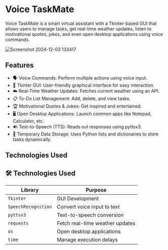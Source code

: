 # Voice TaskMate
Voice TaskMate is a smart virtual assistant with a Tkinter-based GUI that allows users to manage tasks, get real-time weather updates, listen to motivational quotes, jokes, and even open desktop applications using voice commands.

![Screenshot 2024-12-03 133417](https://github.com/user-attachments/assets/87fd9f2e-183c-4fe4-bb66-5f5b76b37a88)

## Features
- 🗣️ Voice Commands: Perform multiple actions using voice input.
- 🎨 Tkinter GUI: User-friendly graphical interface for easy interaction.
- ☁️ Real-Time Weather Updates: Fetches current weather using an API.
- 📋 To-Do List Management: Add, delete, and view tasks.
- 🏆 Motivational Quotes & Jokes: Get inspired and entertained.
- 🖥️ Open Desktop Applications: Launch common apps like Notepad, Calculator, etc.
- 🔊 Text-to-Speech (TTS): Reads out responses using pyttsx3.
- 📌 Temporary Data Storage: Uses Python lists and dictionaries to store tasks dynamically.

## Technologies Used
## 🛠 Technologies Used

| Library              | Purpose                                  |
|----------------------|------------------------------------------|
| `Tkinter`           | GUI Development                          |
| `SpeechRecognition` | Convert voice input to text              |
| `pyttsx3`           | Text-to-speech conversion                |
| `requests`          | Fetch real-time weather updates          |
| `os`               | Open desktop applications                |
| `time`             | Manage execution delays                  |

